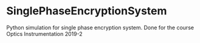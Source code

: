 # SinglePhaseEncryptionSystem
Python simulation for single phase encryption system. Done for the course Optics Instrumentation 2019-2
